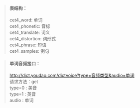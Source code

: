 > #### 表结构：
> cet4_word: 单词   
> cet4_phonetic: 音标   
> cet4_translate: 词义   
> cet4_distortion: 词形式   
> cet4_phrase: 短语   
> cet4_samples: 例句
> 
> 


> #### 单词音频接口：
> http://dict.youdao.com/dictvoice?type=音频类型&audio=单词    
> 请求方法：get   
> type=0 : 美音   
> type=1 : 英音   
> audio : 单词